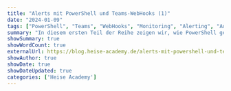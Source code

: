 ```yaml
---
title: "Alerts mit PowerShell und Teams-WebHooks (1)"
date: "2024-01-09"
tags: ["PowerShell", "Teams", "WebHooks", "Monitoring", "Alerting", "Automation"]
summary: "In diesem ersten Teil der Reihe zeigen wir, wie PowerShell genutzt werden kann, um Alerts an Teams über WebHooks zu senden. Ideal für die Verwaltung von Benutzer-Accounts im Active Directory und mehr."
showSummary: true
showWordCount: true
externalUrl: https://blog.heise-academy.de/alerts-mit-powershell-und-teams-webhooks-1/
showAuthor: true
showDate: true
showDateUpdated: true
categories: ['Heise Academy']
---
```

